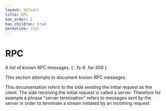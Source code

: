 ```yaml
---
layout: default
title: RPC
nav_order: 2
has_children: true
permalink: /rpc
---
```


# RPC

A list of known RPC messages.
{: .fs-6 .fw-300 }

This section attempts to document known RPC messages.

This documentation refers to the side sending the initial request as the
client. The side receiving the initial request is called a server. Therefore
for example a phrase "server termination" refers to messages sent by the server
in order to terminate a stream initiated by an incoming request.
